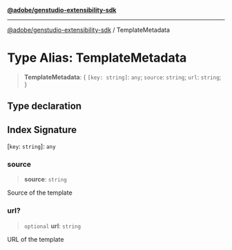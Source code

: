 [**@adobe/genstudio-extensibility-sdk**](../README.md)

***

[@adobe/genstudio-extensibility-sdk](../globals.md) / TemplateMetadata

# Type Alias: TemplateMetadata

> **TemplateMetadata**: \{ `[key: string]`: `any`;  `source`: `string`; `url`: `string`; \}

## Type declaration

## Index Signature

\[`key`: `string`\]: `any`

### source

> **source**: `string`

Source of the template

### url?

> `optional` **url**: `string`

URL of the template
